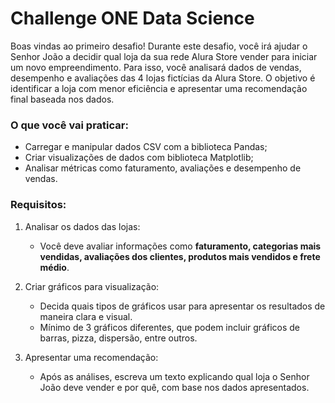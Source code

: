 # Challenge ONE Data Science

Boas vindas ao primeiro desafio!
Durante este desafio, você irá ajudar o Senhor João a decidir qual loja da sua rede Alura Store vender para iniciar um novo empreendimento. Para isso, você analisará dados de vendas, desempenho e avaliações das 4 lojas fictícias da Alura Store. O objetivo é identificar a loja com menor eficiência e apresentar uma recomendação final baseada nos dados.

### O que você vai praticar:
- Carregar e manipular dados CSV com a biblioteca Pandas;
- Criar visualizações de dados com biblioteca Matplotlib;
- Analisar métricas como faturamento, avaliações e desempenho de vendas.

### Requisitos:
1. Analisar os dados das lojas:
    - Você deve avaliar informações como **faturamento, categorias mais vendidas, avaliações dos clientes, produtos mais vendidos e frete médio**.

2. Criar gráficos para visualização:
    - Decida quais tipos de gráficos usar para apresentar os resultados de maneira clara e visual.
    - Mínimo de 3 gráficos diferentes, que podem incluir gráficos de barras, pizza, dispersão, entre outros.

3. Apresentar uma recomendação:
    - Após as análises, escreva um texto explicando qual loja o Senhor João deve vender e por quê, com base nos dados apresentados.



